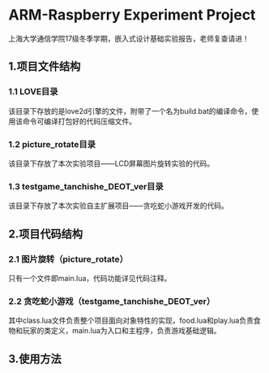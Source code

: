 # **ARM-Raspberry Experiment Project**
上海大学通信学院17级冬季学期，嵌入式设计基础实验报告，老师复查请进！
&nbsp;

## 1.项目文件结构
### 1.1 LOVE目录
该目录下存放的是love2d引擎的文件，附带了一个名为build.bat的编译命令，使用该命令可编译打包好的代码压缩文件。
### 1.2 picture_rotate目录
该目录下存放了本次实验项目——LCD屏幕图片旋转实验的代码。
### 1.3 testgame_tanchishe_DEOT_ver目录
该目录下存放了本次实验自主扩展项目——贪吃蛇小游戏开发的代码。


## 2.项目代码结构
### 2.1 图片旋转（picture_rotate）
只有一个文件即main.lua，代码功能详见代码注释。
### 2.2 贪吃蛇小游戏（testgame_tanchishe_DEOT_ver）
其中class.lua文件负责整个项目面向对象特性的实现，food.lua和play.lua负责食物和玩家的类定义，main.lua为入口和主程序，负责游戏基础逻辑。


## 3.使用方法
